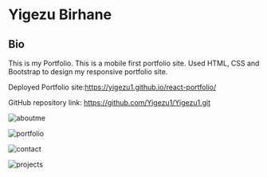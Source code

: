 # Yigezu Birhane
## Bio
This is my Portfolio. This is a mobile first portfolio site. Used HTML, CSS and Bootstrap to design my responsive portfolio site.

Deployed Portfolio site:https://yigezu1.github.io/react-portfolio/

GitHub repository link: https://github.com/Yigezu1/Yigezu1.git

![aboutme](https://user-images.githubusercontent.com/42190239/95386483-628a3d00-08bd-11eb-95e1-5e2c0f801cc2.PNG)

![portfolio](https://user-images.githubusercontent.com/42190239/95387566-e3960400-08be-11eb-8a34-2b9d65b23445.PNG)

![contact](https://user-images.githubusercontent.com/42190239/95387592-ef81c600-08be-11eb-8934-196dbb1a9a9f.PNG)

![projects](https://user-images.githubusercontent.com/42190239/95386726-b9901200-08bd-11eb-87f2-37a1074db8a7.PNG)
